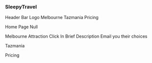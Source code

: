 ### SleepyTravel

Header Bar
	Logo
	Melbourne
	Tazmania
	Pricing
	
Home Page
	Null
	
Melbourne
	Attraction
	Click In
	Brief Description
	Email you their choices
	
	

Tazmania

Pricing